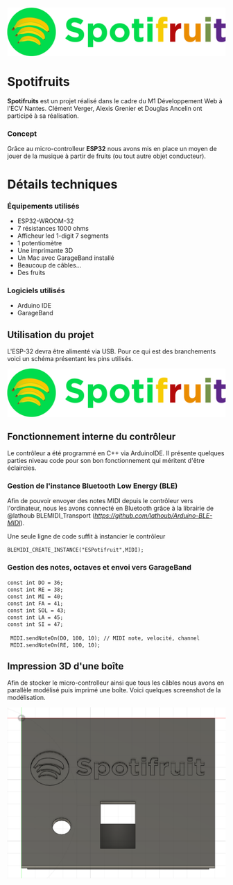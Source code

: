 ![enter image description here](https://github.com/clemeverger/SpotiFruits/blob/main/Fichier%204.png?raw=true)

# Spotifruits

**Spotifruits** est un projet réalisé dans le cadre du M1 Développement Web à l'ECV Nantes. Clément Verger, Alexis Grenier et Douglas Ancelin ont participé à sa réalisation. 

### Concept

Grâce au micro-controlleur **ESP32** nous avons mis en place un moyen de jouer de la musique à partir de fruits (ou tout autre objet conducteur).



# Détails techniques

### Équipements utilisés

 - ESP32-WROOM-32
 - 7 résistances 1000 ohms
 - Afficheur led 1-digit 7 segments
 - 1 potentiomètre
 - Une imprimante 3D 
 - Un Mac avec GarageBand installé
 - Beaucoup de câbles...
 - Des fruits 

### Logiciels utilisés

 - Arduino IDE
 - GarageBand
 

## Utilisation du projet

L'ESP-32 devra être alimenté via USB. Pour ce qui est des branchements voici un schéma présentant les pins utilisés.

![enter image description here](https://github.com/clemeverger/SpotiFruits/blob/main/Fichier%204.png?raw=true)



## Fonctionnement interne du contrôleur 

Le contrôleur a été programmé en C++ via ArduinoIDE. Il présente quelques parties niveau code pour son bon fonctionnement qui méritent d'être éclaircies.

### Gestion de l'instance Bluetooth Low Energy (BLE) 
Afin de pouvoir envoyer des notes MIDI depuis le contrôleur vers l'ordinateur, nous les avons connecté en Bluetooth grâce à la librairie de @lathoub BLEMIDI_Transport (*https://github.com/lathoub/Arduino-BLE-MIDI*).

Une seule ligne de code suffit à instancier le contrôleur 

    BLEMIDI_CREATE_INSTANCE("ESPotifruit",MIDI);
### Gestion des notes, octaves et envoi vers GarageBand

    const int DO = 36;
    const int RE = 38;
    const int MI = 40;
    const int FA = 41;
    const int SOL = 43;
    const int LA = 45;
    const int SI = 47;
    
     MIDI.sendNoteOn(DO, 100, 10); // MIDI note, velocité, channel
     MIDI.sendNoteOn(RE, 100, 10);

## Impression 3D d'une boîte 

Afin de stocker le micro-controlleur ainsi que tous les câbles nous avons en parallèle modélisé puis imprimé une boîte. Voici quelques screenshot de la modélisation.

![enter image description here](https://github.com/clemeverger/SpotiFruits/blob/main/Capture%20d%E2%80%99e%CC%81cran%202022-02-11%20a%CC%80%2009.33.30.png?raw=true)




